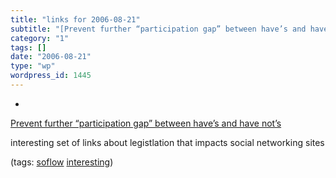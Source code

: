 ```yaml
---
title: "links for 2006-08-21"
subtitle: "[Prevent further “participation gap” between have’s and have not’s](http://feeds.feedburner.com/~r/E..."
category: "1"
tags: []
date: "2006-08-21"
type: "wp"
wordpress_id: 1445
---
```

- 
[Prevent further “participation gap” between have’s and have not’s](http://feeds.feedburner.com/~r/EmergenceMarketing/~3/14570962/prevent_further_participa.php)

interesting set of links about legistlation that impacts social networking sites

(tags: [soflow](http://del.icio.us/pitosalas/soflow) [interesting](http://del.icio.us/pitosalas/interesting))